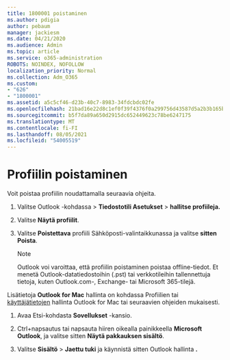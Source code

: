 ```yaml
---
title: 1800001 poistaminen
ms.author: pdigia
author: pebaum
manager: jackiesm
ms.date: 04/21/2020
ms.audience: Admin
ms.topic: article
ms.service: o365-administration
ROBOTS: NOINDEX, NOFOLLOW
localization_priority: Normal
ms.collection: Adm_O365
ms.custom:
- "626"
- "1800001"
ms.assetid: a5c5cf46-d23b-40c7-8983-34fdcbdc02fe
ms.openlocfilehash: 21bad16e22d8c1ef0f39f4376f0a299756d43587d5a2b3b165bc6a90c1fc4e1a
ms.sourcegitcommit: b5f7da89a650d2915dc652449623c78be6247175
ms.translationtype: MT
ms.contentlocale: fi-FI
ms.lasthandoff: 08/05/2021
ms.locfileid: "54005519"
---
```

# <a name="delete-a-profile"></a>Profiilin poistaminen

Voit poistaa profiilin noudattamalla seuraavia ohjeita.
  
1. Valitse Outlook -kohdassa  \> **Tiedostotili Asetukset** \> **hallitse profiileja.**

2. Valitse **Näytä profiilit**.

3. Valitse **Poistettava** profiili Sähköposti-valintaikkunassa ja valitse **sitten Poista**.

    > [!NOTE]
    > Outlook voi varoittaa, että profiilin poistaminen poistaa offline-tiedot. Et menetä Outlook-datatiedostoihin (.pst) tai verkkotileihin tallennettuja tietoja, kuten Outlook.com-, Exchange- tai Microsoft 365-tilejä.
  
Lisätietoja **Outlook for Mac** hallinta on kohdassa Profiilien tai [käyttäjätietojen](https://support.office.com/article/fed2a955-74df-4a24-bef6-78a426958c4c.aspx) hallinta Outlook for Mac tai seuraavien ohjeiden mukaisesti.
  
1. Avaa Etsi-kohdasta **Sovellukset** -kansio.

2. Ctrl+napsautus tai napsauta hiiren oikealla painikkeella **Microsoft Outlook**, ja valitse sitten **Näytä pakkauksen sisältö**.

3. Valitse **Sisältö** \> **Jaettu tuki** ja käynnistä sitten Outlook hallinta **.**

